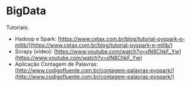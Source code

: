 # BigData

Tutoriais:

- Hadoop e Spark: [https://www.cetax.com.br/blog/tutorial-pyspark-e-mllib/](https://www.cetax.com.br/blog/tutorial-pyspark-e-mllib/)
- Scrapy (vídeo): [https://www.youtube.com/watch?v=xlN8ChkF_Yw](https://www.youtube.com/watch?v=xlN8ChkF_Yw)
- Aplicação Contagem de Palavras: [http://www.codigofluente.com.br/contagem-palavras-pyspark/](http://www.codigofluente.com.br/contagem-palavras-pyspark/)
